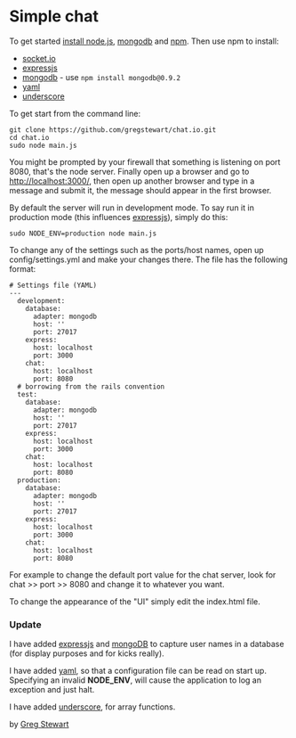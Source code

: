 # Simple chat

To get started [install node.js](https://github.com/joyent/node/wiki/Installation), [mongodb](http://www.mongodb.org/downloads) and [npm](http://npmjs.org/). Then use npm to install:

 * [socket.io](http://socket.io/)
 * [expressjs](http://expressjs.com/)
 * [mongodb](https://github.com/christkv/node-mongodb-native/) - use `npm install mongodb@0.9.2`
 * [yaml](https://github.com/visionmedia/js-yaml)
 * [underscore](http://documentcloud.github.com/underscore/)

 To get start from the command line:

    git clone https://github.com/gregstewart/chat.io.git
    cd chat.io
    sudo node main.js

You might be prompted by your firewall that something is listening on port 8080, that's the node server. Finally open up a browser and go to [http://localhost:3000/](http://localhost:3000/), then open up another browser and type in a message and submit it, the message should appear in the first browser.

By default the server will run in development mode. To say run it in production mode (this influences [expressjs](http://expressjs.com/)), simply do this:

`sudo NODE_ENV=production node main.js`

To change any of the settings such as the ports/host names, open up config/settings.yml and make your changes there. The file has the following format:

    # Settings file (YAML)
    ---
      development:
        database:
          adapter: mongodb
          host: ''
          port: 27017
        express:
          host: localhost
          port: 3000
        chat:
          host: localhost
          port: 8080
      # borrowing from the rails convention
      test:
        database:
          adapter: mongodb
          host: ''
          port: 27017
        express:
          host: localhost
          port: 3000
        chat:
          host: localhost
          port: 8080
      production:
        database:
          adapter: mongodb
          host: ''
          port: 27017
        express:
          host: localhost
          port: 3000
        chat:
          host: localhost
          port: 8080


For example to change the default port value for the chat server, look for chat >> port >> 8080 and change it to whatever you want.

To change the appearance of the "UI" simply edit the index.html file.

### Update

I have added [expressjs](http://expressjs.com/) and [mongoDB](http://www.mongodb.org/) to capture user names in a database (for display purposes and for kicks really).

I have added [yaml](https://github.com/visionmedia/js-yaml), so that a configuration file can be read on start up. Specifying an invalid **NODE_ENV**, will cause the application to log an exception and just halt. 

I have added [underscore](http://documentcloud.github.com/underscore/), for array functions.

by [Greg Stewart](http://gregs.tcias.co.uk/)